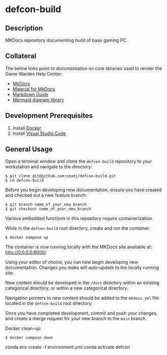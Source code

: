 # defcon-build

## Description

MKDocs repository documenting build of base gaming PC. 

## Collateral

The below links point to documentation on core libraries used to render the Game Warden Help Center: 
* [MkDocs](https://www.mkdocs.org/)
* [Material for MkDocs](https://squidfunk.github.io/mkdocs-material/)
* [Markdown Guide](https://www.markdownguide.org/basic-syntax/)
* [Mermaid diagram library](https://mermaid.js.org/)

## Development Prerequisites

1. Install [Docker](https://docs.docker.com/get-docker/)
1. Install [Visual Studio Code](https://code.visualstudio.com/) 

## General Usage

Open a terminal window and clone the `defcon-build` repository to your workstation and navigate to the directory:

```
$ git clone git@github.com:neumj/defcon-build.git
$ cd defcon-build
```

Before you begin developing new documentation, ensure you have created and checked out 
a new feature branch:

```
$ git branch name_of_your_new_branch
$ git checkout name_of_your_new_branch
```

Various embedded functions in this repository require containerization.

While in the `defcon-build` root directory, create and run the container:

```
$ docker compose up
```

The container is now running locally with the MKDocs site available at: http://0.0.0.0:8000/

Using your editor of choice, you can now begin developing new documentation.  Changes you make will 
auto-update to the locally running site.

New content should be developed in the `/docs` directory within an existing categorical directory, or within a new categorical directory.

Navigation pointers to new content should be added to the `mkdocs.yml` file located in the `defcon-build` root directory.

Once you have completed development, commit and push your changes, and create a merge request for your new branch to the `main` branch.

Docker clean-up:      

```
$ docker compose down
```

conda env create -f environment.yml
conda activate defcon
